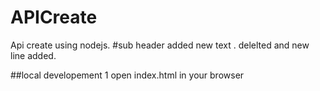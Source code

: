 # APICreate
Api create using nodejs.
#sub header
added new text
. delelted and new line added.


##local developement
1 open  index.html in your browser
